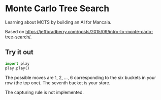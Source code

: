 # Monte Carlo Tree Search

Learning about MCTS by building an AI for Mancala.

Based on https://jeffbradberry.com/posts/2015/09/intro-to-monte-carlo-tree-search/.

## Try it out

```python
import play
play.play()
```

The possible moves are 1, 2, ..., 6 corresponding to the six buckets in your row (the top one). The seventh bucket is your store.

The capturing rule is not implemented.
